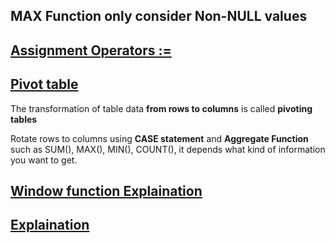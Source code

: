 ## MAX Function only consider Non-NULL values

## [Assignment Operators :=](https://dev.mysql.com/doc/refman/8.0/en/assignment-operators.html)

## [Pivot table](https://linuxhint.com/mysql_pivot/)

The transformation of table data **from rows to columns** is called **pivoting tables**

Rotate rows to columns using **CASE statement** and **Aggregate Function** such as SUM(), MAX(), MIN(), COUNT(), it depends what kind of information you want to get.

## [Window function Explaination](https://leetcode.com/problems/students-report-by-geography/discuss/672308/(_)-MySQL-Solutions%3A-WINDOW-variables-(Follow-up-answer))

## [Explaination](https://leetcode.com/problems/students-report-by-geography/discuss/182616/follow-up-accepted-solution)

